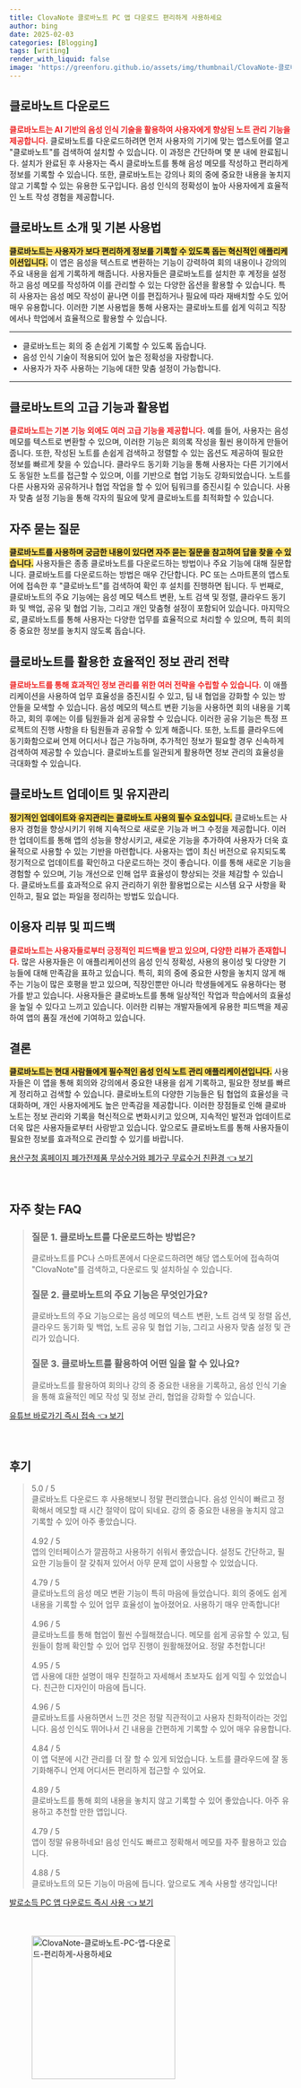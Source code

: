 ```yaml
---
title: ClovaNote 클로바노트 PC 앱 다운로드 편리하게 사용하세요
author: bing
date: 2025-02-03
categories: [Blogging]
tags: [writing]
render_with_liquid: false
image: 'https://greenforu.github.io/assets/img/thumbnail/ClovaNote-클로바노트-PC-앱-다운로드-편리하게-사용하세요.webp'
---
```



<h2 id='클로바노트_다운로드'>클로바노트 다운로드</h2>

<p><b><span style="color: #ee2323;">클로바노트는 AI 기반의 음성 인식 기술을 활용하여 사용자에게 향상된 노트 관리 기능을 제공합니다.</span></b> 클로바노트를 다운로드하려면 먼저 사용자의 기기에 맞는 앱스토어를 열고 "클로바노트"를 검색하여 설치할 수 있습니다. 이 과정은 간단하며 몇 분 내에 완료됩니다. 설치가 완료된 후 사용자는 즉시 클로바노트를 통해 음성 메모를 작성하고 편리하게 정보를 기록할 수 있습니다. 또한, 클로바노트는 강의나 회의 중에 중요한 내용을 놓치지 않고 기록할 수 있는 유용한 도구입니다. 음성 인식의 정확성이 높아 사용자에게 효율적인 노트 작성 경험을 제공합니다.</p>

<h2 id='클로바노트_소개_및_기본_사용법'>클로바노트 소개 및 기본 사용법</h2>

<p><b><span style="background-color: #ffe066;">클로바노트는 사용자가 보다 편리하게 정보를 기록할 수 있도록 돕는 혁신적인 애플리케이션입니다.</span></b> 이 앱은 음성을 텍스트로 변환하는 기능이 강력하여 회의 내용이나 강의의 주요 내용을 쉽게 기록하게 해줍니다. 사용자들은 클로바노트를 설치한 후 계정을 설정하고 음성 메모를 작성하여 이를 관리할 수 있는 다양한 옵션을 활용할 수 있습니다. 특히 사용자는 음성 메모 작성이 끝나면 이를 편집하거나 필요에 따라 재배치할 수도 있어 매우 유용합니다. 이러한 기본 사용법을 통해 사용자는 클로바노트를 쉽게 익히고 직장에서나 학업에서 효율적으로 활용할 수 있습니다.</p>

<hr />

<ul>
    <li>클로바노트는 회의 중 손쉽게 기록할 수 있도록 돕습니다.</li>
    <li>음성 인식 기술이 적용되어 있어 높은 정확성을 자랑합니다.</li>
    <li>사용자가 자주 사용하는 기능에 대한 맞춤 설정이 가능합니다.</li>
</ul>

<hr />

<h2 id='클로바노트의_고급_기능'>클로바노트의 고급 기능과 활용법</h2>

<p><b><span style="color: #ee2323;">클로바노트는 기본 기능 외에도 여러 고급 기능을 제공합니다.</span></b> 예를 들어, 사용자는 음성 메모를 텍스트로 변환할 수 있으며, 이러한 기능은 회의록 작성을 훨씬 용이하게 만들어줍니다. 또한, 작성된 노트를 손쉽게 검색하고 정렬할 수 있는 옵션도 제공하여 필요한 정보를 빠르게 찾을 수 있습니다. 클라우드 동기화 기능을 통해 사용자는 다른 기기에서도 동일한 노트를 접근할 수 있으며, 이를 기반으로 협업 기능도 강화되었습니다. 노트를 다른 사용자와 공유하거나 협업 작업을 할 수 있어 팀워크를 증진시킬 수 있습니다. 사용자 맞춤 설정 기능을 통해 각자의 필요에 맞게 클로바노트를 최적화할 수 있습니다.</p>

<h2 id='자주_묻는_질문'>자주 묻는 질문</h2>

<p><b><span style="background-color: #ffe066;">클로바노트를 사용하며 궁금한 내용이 있다면 자주 묻는 질문을 참고하여 답을 찾을 수 있습니다.</span></b> 사용자들은 종종 클로바노트를 다운로드하는 방법이나 주요 기능에 대해 질문합니다. 클로바노트를 다운로드하는 방법은 매우 간단합니다. PC 또는 스마트폰의 앱스토어에 접속한 후 "클로바노트"를 검색하여 확인 후 설치를 진행하면 됩니다. 두 번째로, 클로바노트의 주요 기능에는 음성 메모 텍스트 변환, 노트 검색 및 정렬, 클라우드 동기화 및 백업, 공유 및 협업 기능, 그리고 개인 맞춤형 설정이 포함되어 있습니다. 마지막으로, 클로바노트를 통해 사용자는 다양한 업무를 효율적으로 처리할 수 있으며, 특히 회의 중 중요한 정보를 놓치지 않도록 돕습니다.</p>

<h2 id='클로바노트를_활용한_효율적인_정보_관리'>클로바노트를 활용한 효율적인 정보 관리 전략</h2>

<p><b><span style="color: #ee2323;">클로바노트를 통해 효과적인 정보 관리를 위한 여러 전략을 수립할 수 있습니다.</span></b> 이 애플리케이션을 사용하여 업무 효율성을 증진시킬 수 있고, 팀 내 협업을 강화할 수 있는 방안들을 모색할 수 있습니다. 음성 메모의 텍스트 변환 기능을 사용하면 회의 내용을 기록하고, 회의 후에는 이를 팀원들과 쉽게 공유할 수 있습니다. 이러한 공유 기능은 특정 프로젝트의 진행 사항을 타 팀원들과 공유할 수 있게 해줍니다. 또한, 노트를 클라우드에 동기화함으로써 언제 어디서나 접근 가능하며, 추가적인 정보가 필요할 경우 신속하게 검색하여 제공할 수 있습니다. 클로바노트를 일관되게 활용하면 정보 관리의 효율성을 극대화할 수 있습니다.</p>

<h2 id='클로바노트_업데이트_및_유지관리'>클로바노트 업데이트 및 유지관리</h2>

<p><b><span style="background-color: #ffe066;">정기적인 업데이트와 유지관리는 클로바노트 사용의 필수 요소입니다.</span></b> 클로바노트는 사용자 경험을 향상시키기 위해 지속적으로 새로운 기능과 버그 수정을 제공합니다. 이러한 업데이트를 통해 앱의 성능을 향상시키고, 새로운 기능을 추가하여 사용자가 더욱 효율적으로 사용할 수 있는 기반을 마련합니다. 사용자는 앱이 최신 버전으로 유지되도록 정기적으로 업데이트를 확인하고 다운로드하는 것이 좋습니다. 이를 통해 새로운 기능을 경험할 수 있으며, 기능 개선으로 인해 업무 효율성이 향상되는 것을 체감할 수 있습니다. 클로바노트를 효과적으로 유지 관리하기 위한 활용법으로는 시스템 요구 사항을 확인하고, 필요 없는 파일을 정리하는 방법도 있습니다.</p>

<h2 id='이용자_리뷰_및_피드백'>이용자 리뷰 및 피드백</h2>

<p><b><span style="color: #ee2323;">클로바노트는 사용자들로부터 긍정적인 피드백을 받고 있으며, 다양한 리뷰가 존재합니다.</span></b> 많은 사용자들은 이 애플리케이션의 음성 인식 정확성, 사용의 용이성 및 다양한 기능들에 대해 만족감을 표하고 있습니다. 특히, 회의 중에 중요한 사항을 놓치지 않게 해주는 기능이 많은 호평을 받고 있으며, 직장인뿐만 아니라 학생들에게도 유용하다는 평가를 받고 있습니다. 사용자들은 클로바노트를 통해 일상적인 작업과 학습에서의 효율성을 높일 수 있다고 느끼고 있습니다. 이러한 리뷰는 개발자들에게 유용한 피드백을 제공하여 앱의 품질 개선에 기여하고 있습니다.</p>

<h2 id='결론'>결론</h2>

<p><b><span style="background-color: #ffe066;">클로바노트는 현대 사람들에게 필수적인 음성 인식 노트 관리 애플리케이션입니다.</span></b> 사용자들은 이 앱을 통해 회의와 강의에서 중요한 내용을 쉽게 기록하고, 필요한 정보를 빠르게 정리하고 검색할 수 있습니다. 클로바노트의 다양한 기능들은 팀 협업의 효율성을 극대화하며, 개인 사용자에게도 높은 만족감을 제공합니다. 이러한 장점들로 인해 클로바노트는 정보 관리와 기록을 혁신적으로 변화시키고 있으며, 지속적인 발전과 업데이트로 더욱 많은 사용자들로부터 사랑받고 있습니다. 앞으로도 클로바노트를 통해 사용자들이 필요한 정보를 효과적으로 관리할 수 있기를 바랍니다.</p>


<p><a class="click-button" title="용산구청 홈페이지 폐가전제품 무상수거와 폐가구 무료수거 친환경" href="https://greenforu.github.io/posts/%EC%9A%A9%EC%82%B0%EA%B5%AC%EC%B2%AD-%ED%99%88%ED%8E%98%EC%9D%B4%EC%A7%80-%ED%8F%90%EA%B0%80%EC%A0%84%EC%A0%9C%ED%92%88-%EB%AC%B4%EC%83%81%EC%88%98%EA%B1%B0%EC%99%80-%ED%8F%90%EA%B0%80%EA%B5%AC-%EB%AC%B4%EB%A3%8C%EC%88%98%EA%B1%B0-%EC%B9%9C%ED%99%98%EA%B2%BD/" rel="dofollow">용산구청 홈페이지 폐가전제품 무상수거와 폐가구 무료수거 친환경 👈 보기</a></p><br>
<h2 id='자주_찾는_FAQ'>자주 찾는 FAQ</h2>
<div itemscope="" itemtype="https://schema.org/FAQPage"> 
<blockquote> 
<div itemscope="" itemprop="mainEntity" itemtype="https://schema.org/Question"> 
<h3 itemprop="name">질문 1. 클로바노트를 다운로드하는 방법은?</h3> 
<div itemscope="" itemprop="acceptedAnswer" itemtype="https://schema.org/Answer"> 
<span itemprop="text"> 
<p>클로바노트를 PC나 스마트폰에서 다운로드하려면 해당 앱스토어에 접속하여 "ClovaNote"를 검색하고, 다운로드 및 설치하실 수 있습니다.</p> 
</span> 
</div> 
</div> 
<div itemscope="" itemprop="mainEntity" itemtype="https://schema.org/Question"> 
<h3 itemprop="name">질문 2. 클로바노트의 주요 기능은 무엇인가요?</h3> 
<div itemscope="" itemprop="acceptedAnswer" itemtype="https://schema.org/Answer"> 
<span itemprop="text"> 
<p>클로바노트의 주요 기능으로는 음성 메모의 텍스트 변환, 노트 검색 및 정렬 옵션, 클라우드 동기화 및 백업, 노트 공유 및 협업 기능, 그리고 사용자 맞춤 설정 및 관리가 있습니다.</p> 
</span> 
</div> 
</div> 
<div itemscope="" itemprop="mainEntity" itemtype="https://schema.org/Question"> 
<h3 itemprop="name">질문 3. 클로바노트를 활용하여 어떤 일을 할 수 있나요?</h3> 
<div itemscope="" itemprop="acceptedAnswer" itemtype="https://schema.org/Answer"> 
<span itemprop="text"> 
<p>클로바노트를 활용하여 회의나 강의 중 중요한 내용을 기록하고, 음성 인식 기술을 통해 효율적인 메모 작성 및 정보 관리, 협업을 강화할 수 있습니다.</p> 
</span> 
</div> 
</div> 
</blockquote> 
</div>
<p><a class="click-button" title="유튜브 바로가기 즉시 접속" href="https://greenforu.github.io/posts/%EC%9C%A0%ED%8A%9C%EB%B8%8C-%EB%B0%94%EB%A1%9C%EA%B0%80%EA%B8%B0-%EC%A6%89%EC%8B%9C-%EC%A0%91%EC%86%8D/" rel="dofollow">유튜브 바로가기 즉시 접속 👈 보기</a></p><br>
<h2 id='후기'>후기</h2>
<div itemscope itemtype="https://schema.org/Product">
  <blockquote>
  <div itemprop="review" itemscope itemtype="https://schema.org/Review">
      <div itemprop="reviewRating" itemscope itemtype="https://schema.org/Rating"> <span itemprop="ratingValue">5.0</span> / <span itemprop="bestRating">5</span> </div>
      <span itemprop="reviewBody">클로바노트 다운로드 후 사용해보니 정말 편리했습니다. 음성 인식이 빠르고 정확해서 메모할 때 시간 절약이 많이 되네요. 강의 중 중요한 내용을 놓치지 않고 기록할 수 있어 아주 좋았습니다.</span>
  </div>
  <br>
  <div itemprop="review" itemscope itemtype="https://schema.org/Review">
      <div itemprop="reviewRating" itemscope itemtype="https://schema.org/Rating"> <span itemprop="ratingValue">4.92</span> / <span itemprop="bestRating">5</span> </div>
      <span itemprop="reviewBody">앱의 인터페이스가 깔끔하고 사용하기 쉬워서 좋았습니다. 설정도 간단하고, 필요한 기능들이 잘 갖춰져 있어서 아무 문제 없이 사용할 수 있었습니다.</span>
  </div>
  <br>
  <div itemprop="review" itemscope itemtype="https://schema.org/Review">
      <div itemprop="reviewRating" itemscope itemtype="https://schema.org/Rating"> <span itemprop="ratingValue">4.79</span> / <span itemprop="bestRating">5</span> </div>
      <span itemprop="reviewBody">클로바노트의 음성 메모 변환 기능이 특히 마음에 들었습니다. 회의 중에도 쉽게 내용을 기록할 수 있어 업무 효율성이 높아졌어요. 사용하기 매우 만족합니다!</span>
  </div>
  <br>
  <div itemprop="review" itemscope itemtype="https://schema.org/Review">
      <div itemprop="reviewRating" itemscope itemtype="https://schema.org/Rating"> <span itemprop="ratingValue">4.96</span> / <span itemprop="bestRating">5</span> </div>
      <span itemprop="reviewBody">클로바노트를 통해 협업이 훨씬 수월해졌습니다. 메모를 쉽게 공유할 수 있고, 팀원들이 함께 확인할 수 있어 업무 진행이 원활해졌어요. 정말 추천합니다!</span>
  </div>
  <br>
  <div itemprop="review" itemscope itemtype="https://schema.org/Review">
      <div itemprop="reviewRating" itemscope itemtype="https://schema.org/Rating"> <span itemprop="ratingValue">4.95</span> / <span itemprop="bestRating">5</span> </div>
      <span itemprop="reviewBody">앱 사용에 대한 설명이 매우 친절하고 자세해서 초보자도 쉽게 익힐 수 있었습니다. 친근한 디자인이 마음에 듭니다.</span>
  </div>
  <br>
  <div itemprop="review" itemscope itemtype="https://schema.org/Review">
      <div itemprop="reviewRating" itemscope itemtype="https://schema.org/Rating"> <span itemprop="ratingValue">4.96</span> / <span itemprop="bestRating">5</span> </div>
      <span itemprop="reviewBody">클로바노트를 사용하면서 느낀 것은 정말 직관적이고 사용자 친화적이라는 것입니다. 음성 인식도 뛰어나서 긴 내용을 간편하게 기록할 수 있어 매우 유용합니다.</span>
  </div>
  <br>
  <div itemprop="review" itemscope itemtype="https://schema.org/Review">
      <div itemprop="reviewRating" itemscope itemtype="https://schema.org/Rating"> <span itemprop="ratingValue">4.84</span> / <span itemprop="bestRating">5</span> </div>
      <span itemprop="reviewBody">이 앱 덕분에 시간 관리를 더 잘 할 수 있게 되었습니다. 노트를 클라우드에 잘 동기화해주니 언제 어디서든 편리하게 접근할 수 있어요.</span>
  </div>
  <br>
  <div itemprop="review" itemscope itemtype="https://schema.org/Review">
      <div itemprop="reviewRating" itemscope itemtype="https://schema.org/Rating"> <span itemprop="ratingValue">4.89</span> / <span itemprop="bestRating">5</span> </div>
      <span itemprop="reviewBody">클로바노트를 통해 회의 내용을 놓치지 않고 기록할 수 있어 좋았습니다. 아주 유용하고 추천할 만한 앱입니다.</span>
  </div>
  <br>
  <div itemprop="review" itemscope itemtype="https://schema.org/Review">
      <div itemprop="reviewRating" itemscope itemtype="https://schema.org/Rating"> <span itemprop="ratingValue">4.79</span> / <span itemprop="bestRating">5</span> </div>
      <span itemprop="reviewBody">앱이 정말 유용하네요! 음성 인식도 빠르고 정확해서 메모를 자주 활용하고 있습니다.</span>
  </div>
  <br>
  <div itemprop="review" itemscope itemtype="https://schema.org/Review">
      <div itemprop="reviewRating" itemscope itemtype="https://schema.org/Rating"> <span itemprop="ratingValue">4.88</span> / <span itemprop="bestRating">5</span> </div>
      <span itemprop="reviewBody">클로바노트의 모든 기능이 마음에 듭니다. 앞으로도 계속 사용할 생각입니다!</span>
  </div>
  </blockquote>
</div>
<p><a class="click-button" title="발로소득 PC 앱 다운로드 즉시 사용" href="https://greenforu.github.io/posts/%EB%B0%9C%EB%A1%9C%EC%86%8C%EB%93%9D-PC-%EC%95%B1-%EB%8B%A4%EC%9A%B4%EB%A1%9C%EB%93%9C-%EC%A6%89%EC%8B%9C-%EC%82%AC%EC%9A%A9/" rel="dofollow">발로소득 PC 앱 다운로드 즉시 사용 👈 보기</a></p><br>
<figure class="image"><img src="https://greenforu.github.io/assets/img/thumbnail/ClovaNote-클로바노트-PC-앱-다운로드-편리하게-사용하세요.webp" alt="ClovaNote-클로바노트-PC-앱-다운로드-편리하게-사용하세요" width="256" height="256"></figure>